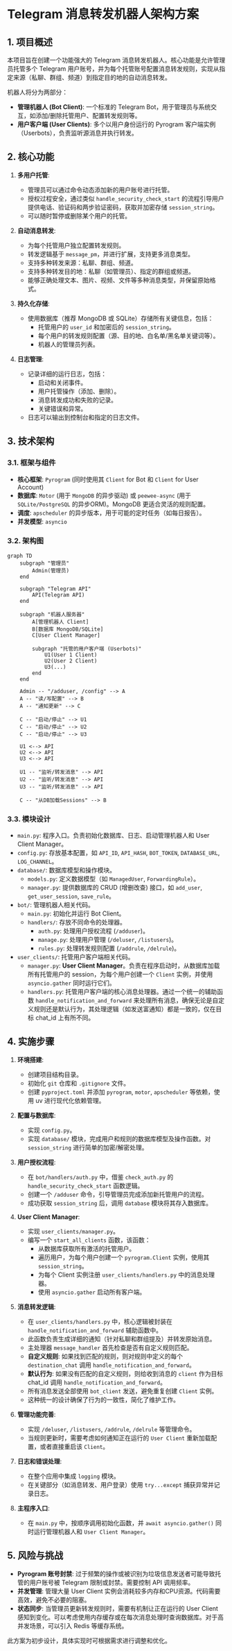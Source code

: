 # Telegram 消息转发机器人架构方案

## 1. 项目概述

本项目旨在创建一个功能强大的 Telegram 消息转发机器人。核心功能是允许管理员托管多个 Telegram 用户账号，并为每个托管账号配置消息转发规则，实现从指定来源（私聊、群组、频道）到指定目的地的自动消息转发。

机器人将分为两部分：
- **管理机器人 (Bot Client)**: 一个标准的 Telegram Bot，用于管理员与系统交互，如添加/删除托管用户、配置转发规则等。
- **用户客户端 (User Clients)**: 多个以用户身份运行的 Pyrogram 客户端实例（Userbots），负责监听源消息并执行转发。

## 2. 核心功能

1.  **多用户托管**:
    *   管理员可以通过命令动态添加新的用户账号进行托管。
    *   授权过程安全，通过类似 `handle_security_check_start` 的流程引导用户提供电话、验证码和两步验证密码，获取并加密存储 `session_string`。
    *   可以随时暂停或删除某个用户的托管。

2.  **自动消息转发**:
    *   为每个托管用户独立配置转发规则。
    *   转发逻辑基于 `message_pm`，并进行扩展，支持更多消息类型。
    *   支持多种转发来源：私聊、群组、频道。
    *   支持多种转发目的地：私聊（如管理员）、指定的群组或频道。
    *   能够正确处理文本、图片、视频、文件等多种消息类型，并保留原始格式。

3.  **持久化存储**:
    *   使用数据库（推荐 MongoDB 或 SQLite）存储所有关键信息，包括：
        *   托管用户的 `user_id` 和加密后的 `session_string`。
        *   每个用户的转发规则配置（源、目的地、白名单/黑名单关键词等）。
        *   机器人的管理员列表。

4.  **日志管理**:
    *   记录详细的运行日志，包括：
        *   启动和关闭事件。
        *   用户托管操作（添加、删除）。
        *   消息转发成功和失败的记录。
        *   关键错误和异常。
    *   日志可以输出到控制台和指定的日志文件。

## 3. 技术架构

### 3.1. 框架与组件

*   **核心框架**: `Pyrogram` (同时使用其 `Client` for Bot 和 `Client` for User Account)
*   **数据库**: `Motor` (用于 `MongoDB` 的异步驱动) 或 `peewee-async` (用于 `SQLite/PostgreSQL` 的异步ORM)。MongoDB 更适合灵活的规则配置。
*   **调度**: `apscheduler` 的异步版本，用于可能的定时任务（如每日报告）。
*   **并发模型**: `asyncio`

### 3.2. 架构图

```mermaid
graph TD
    subgraph "管理员"
        Admin(管理员)
    end

    subgraph "Telegram API"
        API(Telegram API)
    end

    subgraph "机器人服务器"
        A[管理机器人 Client]
        B[数据库 MongoDB/SQLite]
        C[User Client Manager]

        subgraph "托管的用户客户端 (Userbots)"
            U1(User 1 Client)
            U2(User 2 Client)
            U3(...)
        end
    end

    Admin -- "/adduser, /config" --> A
    A -- "读/写配置" --> B
    A -- "通知更新" --> C

    C -- "启动/停止" --> U1
    C -- "启动/停止" --> U2
    C -- "启动/停止" --> U3

    U1 <--> API
    U2 <--> API
    U3 <--> API

    U1 -- "监听/转发消息" --> API
    U2 -- "监听/转发消息" --> API
    U3 -- "监听/转发消息" --> API

    C -- "从DB加载Sessions" --> B
```

### 3.3. 模块设计

-   `main.py`: 程序入口。负责初始化数据库、日志、启动管理机器人和 User Client Manager。
-   `config.py`: 存放基本配置，如 `API_ID`, `API_HASH`, `BOT_TOKEN`, `DATABASE_URL`, `LOG_CHANNEL`。
-   `database/`: 数据库模型和操作模块。
    -   `models.py`: 定义数据模型（如 `ManagedUser`, `ForwardingRule`）。
    -   `manager.py`: 提供数据库的 CRUD (增删改查) 接口，如 `add_user`, `get_user_session`, `save_rule`。
-   `bot/`: 管理机器人相关代码。
    -   `main.py`: 初始化并运行 Bot Client。
    -   `handlers/`: 存放不同命令的处理器。
        *   `auth.py`: 处理用户授权流程 (`/adduser`)。
        *   `manage.py`: 处理用户管理 (`/deluser`, `/listusers`)。
        *   `rules.py`: 处理转发规则配置 (`/addrule`, `/delrule`)。
-   `user_clients/`: 托管用户客户端相关代码。
    -   `manager.py`: **User Client Manager**。负责在程序启动时，从数据库加载所有托管用户的 session，为每个用户创建一个 `Client` 实例，并使用 `asyncio.gather` 同时运行它们。
    -   `handlers.py`: 托管用户客户端的核心消息处理器。通过一个统一的辅助函数 `handle_notification_and_forward` 来处理所有消息，确保无论是自定义规则还是默认行为，其处理逻辑（如发送富通知）都是一致的，仅在目标 chat_id 上有所不同。

## 4. 实施步骤

1.  **环境搭建**:
    *   创建项目结构目录。
    *   初始化 `git` 仓库和 `.gitignore` 文件。
    *   创建 `pyproject.toml` 并添加 `pyrogram`, `motor`, `apscheduler` 等依赖，使用 uv 进行现代化依赖管理。

2.  **配置与数据库**:
    *   实现 `config.py`。
    *   实现 `database/` 模块，完成用户和规则的数据库模型及操作函数。对 `session_string` 进行简单的加密/解密处理。

3.  **用户授权流程**:
    *   在 `bot/handlers/auth.py` 中，借鉴 `check_auth.py` 的 `handle_security_check_start` 函数逻辑。
    *   创建一个 `/adduser` 命令，引导管理员完成添加新托管用户的流程。
    *   成功获取 `session_string` 后，调用 `database` 模块将其存入数据库。

4.  **User Client Manager**:
    *   实现 `user_clients/manager.py`。
    *   编写一个 `start_all_clients` 函数，该函数：
        *   从数据库获取所有激活的托管用户。
        *   遍历用户，为每个用户创建一个 `pyrogram.Client` 实例，使用其 `session_string`。
        *   为每个 Client 实例注册 `user_clients/handlers.py` 中的消息处理器。
        *   使用 `asyncio.gather` 启动所有客户端。

5.  **消息转发逻辑**:
    *   在 `user_clients/handlers.py` 中，核心逻辑被封装在 `handle_notification_and_forward` 辅助函数中。
    *   此函数负责生成详细的通知（针对私聊和群组提及）并转发原始消息。
    *   主处理器 `message_handler` 首先检查是否有自定义规则匹配。
    *   **自定义规则**: 如果找到匹配的规则，则对规则中定义的每个 `destination_chat` 调用 `handle_notification_and_forward`。
    *   **默认行为**: 如果没有匹配的自定义规则，则给收到消息的 `client` 作为目标 chat_id 调用 `handle_notification_and_forward`。
    *   所有消息发送全部使用 `bot_client` 发送，避免重复创建 `Client` 实例。
    *   这种统一的设计确保了行为的一致性，简化了维护工作。

6.  **管理功能完善**:
    *   实现 `/deluser`, `/listusers`, `/addrule`, `/delrule` 等管理命令。
    *   当规则更新时，需要考虑如何通知正在运行的 `User Client` 重新加载配置，或者直接重启该 `Client`。

7.  **日志和错误处理**:
    *   在整个应用中集成 `logging` 模块。
    *   在关键部分（如消息转发、用户登录）使用 `try...except` 捕获异常并记录日志。

8.  **主程序入口**:
    *   在 `main.py` 中，按顺序调用初始化函数，并 `await asyncio.gather()` 同时运行管理机器人和 `User Client Manager`。

## 5. 风险与挑战

*   **Pyrogram 账号封禁**: 过于频繁的操作或被识别为垃圾信息发送者可能导致托管的用户账号被 Telegram 限制或封禁。需要控制 API 调用频率。
*   **并发管理**: 管理大量 User Client 实例会消耗较多内存和CPU资源。代码需要高效，避免不必要的阻塞。
*   **状态同步**: 当管理员更新转发规则时，需要有机制让正在运行的 User Client 感知到变化。可以考虑使用内存缓存或在每次消息处理时查询数据库。对于高并发场景，可以引入 Redis 等缓存系统。

此方案为初步设计，具体实现时可根据需求进行调整和优化。 